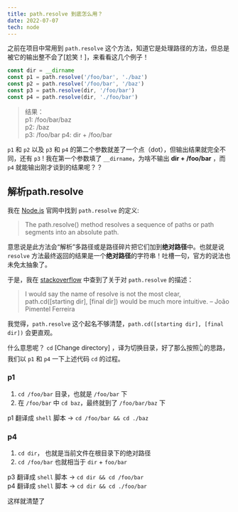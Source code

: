 ```yaml
---
title: path.resolve 到底怎么用？
date: 2022-07-07
tech: node
---
```


之前在项目中常用到 `path.resolve` 这个方法，知道它是处理路径的方法，但总是被它的输出整不会了[尬笑！]，来看看这几个例子！  
```js
const dir = __dirname
const p1 = path.resolve('/foo/bar', './baz')
const p2 = path.resolve('/foo/bar', '/baz')
const p3 = path.resolve(dir, '/foo/bar')
const p4 = path.resolve(dir, './foo/bar')
```
> 结果：  
p1: /foo/bar/baz  
p2: /baz  
p3: /foo/bar
p4: dir + /foo/bar

`p1` 和 `p2` 以及 `p3` 和 `p4` 的第二个参数就差了一个点（dot），但输出结果就完全不同，还有 `p3` ! 我在第一个参数填了 `__dirname`，为啥不输出  **dir + /foo/bar** ，而 `p4` 就能输出刚才谈到的结果呢？？

## 解析path.resolve
我在 [Node.js](https://nodejs.org/api/path.html#pathdirnamepath) 官网中找到 `path.resolve` 的定义:
> The path.resolve() method resolves a sequence of paths or path segments into an absolute path.

意思说是此方法会“解析”多路径或是路径碎片把它们加到**绝对路径**中。也就是说 `resolve` 方法最终返回的结果是一个**绝对路径**的字符串！吐槽一句，官方的说法也未免太抽象了。  

于是，我在 [stackoverflow](https://stackoverflow.com/questions/35048686/whats-the-difference-between-path-resolve-and-path-join) 中查到了关于对 `path.resolve` 的描述：
> I would say the name of resolve is not the most clear, path.cd([starting dir], [final dir]) would be much more intuitive. – 
João Pimentel Ferreira  


我觉得，`path.resolve` 这个起名不够清楚，`path.cd([starting dir], [final dir])` 会更直观。  

什么意思呢？ `cd` [Change directory] ，译为切换目录，好了那么按照👆的思路，我们以 `p1` 和 `p4` 一下上述代码 `cd` 的过程。  
### p1
1. `cd /foo/bar` 目录，也就是 `/foo/bar` 下  
2. 在 `/foo/bar` 中 `cd baz`，最终就到了 `/foo/bar/baz` 下  


p1 翻译成 `shell` 脚本 -> `cd /foo/bar && cd ./baz`
### p4
1. `cd dir`， 也就是当前文件在根目录下的绝对路径  
2. `cd /foo/bar` 也就相当于 `dir` + `foo/bar`  


p3 翻译成 `shell` 脚本 -> `cd dir && cd /foo/bar`  
p4 翻译成 `shell` 脚本 -> `cd dir && cd ./foo/bar`   



这样就清楚了


